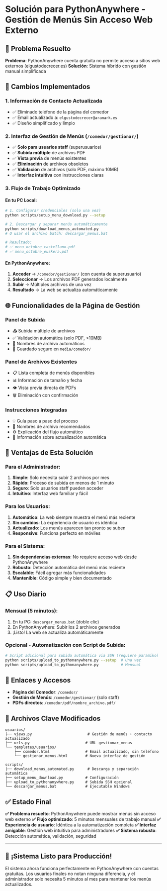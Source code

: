 # Solución para PythonAnywhere - Gestión de Menús Sin Acceso Web Externo

## 🎯 Problema Resuelto

**Problema**: PythonAnywhere cuenta gratuita no permite acceso a sitios web externos (elgustodecrecer.es)
**Solución**: Sistema híbrido con gestión manual simplificada

## 🔧 Cambios Implementados

### 1. **Información de Contacto Actualizada**
- ✅ Eliminado teléfono de la página del comedor
- ✅ Email actualizado a: `elgustodecrecer@aramark.es`
- ✅ Diseño simplificado y limpio

### 2. **Interfaz de Gestión de Menús** (`/comedor/gestionar/`)
- ✅ **Solo para usuarios staff** (superusuarios)
- ✅ **Subida múltiple** de archivos PDF
- ✅ **Vista previa** de menús existentes
- ✅ **Eliminación** de archivos obsoletos
- ✅ **Validación** de archivos (solo PDF, máximo 10MB)
- ✅ **Interfaz intuitiva** con instrucciones claras

### 3. **Flujo de Trabajo Optimizado**

#### En tu PC Local:
```bash
# 1. Configurar credenciales (solo una vez)
python scripts/setup_menu_download.py --setup

# 2. Descargar y separar menús automáticamente
python scripts/download_menus_automated.py
# O usar el archivo batch: descargar_menus.bat

# Resultado: 
# ✅ menu_octubre_castellano.pdf
# ✅ menu_octubre_euskera.pdf
```

#### En PythonAnywhere:
1. **Acceder** → `/comedor/gestionar/` (con cuenta de superusuario)
2. **Seleccionar** → Los archivos PDF generados localmente
3. **Subir** → Múltiples archivos de una vez
4. **Resultado** → La web se actualiza automáticamente

## 🌐 Funcionalidades de la Página de Gestión

### **Panel de Subida**
- 📤 Subida múltiple de archivos
- ✅ Validación automática (solo PDF, <10MB)
- 📝 Nombres de archivo automáticos
- 💾 Guardado seguro en `media/comedor/`

### **Panel de Archivos Existentes**
- 📋 Lista completa de menús disponibles
- 📊 Información de tamaño y fecha
- 👁️ Vista previa directa de PDFs
- 🗑️ Eliminación con confirmación

### **Instrucciones Integradas**
- 💡 Guía paso a paso del proceso
- 📁 Nombres de archivo recomendados
- ⚙️ Explicación del flujo automático
- 🔄 Información sobre actualización automática

## 🚀 Ventajas de Esta Solución

### **Para el Administrador**:
1. **Simple**: Solo necesita subir 2 archivos por mes
2. **Rápido**: Proceso de subida en menos de 1 minuto
3. **Seguro**: Solo usuarios staff pueden acceder
4. **Intuitivo**: Interfaz web familiar y fácil

### **Para los Usuarios**:
1. **Automático**: La web siempre muestra el menú más reciente
2. **Sin cambios**: La experiencia de usuario es idéntica
3. **Actualizado**: Los menús aparecen tan pronto se suben
4. **Responsive**: Funciona perfecto en móviles

### **Para el Sistema**:
1. **Sin dependencias externas**: No requiere acceso web desde PythonAnywhere
2. **Robusto**: Detección automática del menú más reciente
3. **Escalable**: Fácil agregar más funcionalidades
4. **Mantenible**: Código simple y bien documentado

## 📋 Uso Diario

### **Mensual (5 minutos)**:
1. En tu PC: `descargar_menus.bat` (doble clic)
2. En PythonAnywhere: Subir los 2 archivos generados
3. ¡Listo! La web se actualiza automáticamente

### **Opcional - Automatización con Script de Subida**:
```bash
# Script adicional para subida automática via SSH (requiere paramiko)
python scripts/upload_to_pythonanywhere.py --setup  # Una vez
python scripts/upload_to_pythonanywhere.py          # Mensual
```

## 🔗 Enlaces y Accesos

- **Página del Comedor**: `/comedor/`
- **Gestión de Menús**: `/comedor/gestionar/` (solo staff)
- **PDFs directos**: `/comedor/pdf/nombre_archivo.pdf/`

## 📂 Archivos Clave Modificados

```
usuarios/
├── views.py                         # Gestión de menús + contacto actualizado
├── urls.py                         # URL gestionar_menus
└── templates/usuarios/
    ├── comedor.html                # Email actualizado, sin teléfono
    └── gestionar_menus.html        # Nueva interfaz de gestión

scripts/
├── download_menus_automated.py      # Descarga y separación automática
├── setup_menu_download.py          # Configuración
├── upload_to_pythonanywhere.py     # Subida SSH opcional
└── descargar_menus.bat             # Ejecutable Windows
```

## ✅ Estado Final

**✅ Problema resuelto**: PythonAnywhere puede mostrar menús sin acceso web externo
**✅ Flujo optimizado**: 5 minutos mensuales de trabajo manual
**✅ Experiencia de usuario**: Idéntica a la automatización completa
**✅ Interfaz amigable**: Gestión web intuitiva para administradores
**✅ Sistema robusto**: Detección automática, validación, seguridad

---

## 🎉 ¡Sistema Listo para Producción!

El sistema ahora funciona perfectamente en PythonAnywhere con cuentas gratuitas. Los usuarios finales no notan ninguna diferencia, y el administrador solo necesita 5 minutos al mes para mantener los menús actualizados.